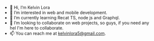 - 👋 Hi, I’m Kelvin Lora
- 👀 I’m interested in web and mobile development.
- 🌱 I’m currently learning Recat TS, node js and Graphql.
- 💞️ I’m looking to collaborate on web projects, so guys, if you need any hel I'm here to collaborate.
- 📫 You can reach me at kelvinlora5@gmail.com.

<!---
Loraklvn/Loraklvn is a ✨ special ✨ repository because its `README.md` (this file) appears on your GitHub profile.
You can click the Preview link to take a look at your changes.
--->
